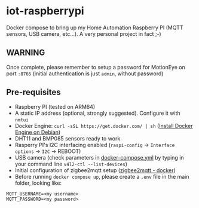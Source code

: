 # iot-raspberrypi
Docker compose to bring up my Home Automation Raspberry PI (MQTT sensors, USB camera, etc...). A very personal project in fact ;-) 

## WARNING
Once complete, please remember to setup a password for MotionEye on port `:8765` (initial authentication is just `admin`, without password)

## Pre-requisites
- Raspberry PI (tested on ARM64)
- A static IP address (optional, strongly suggested). Configure it with `nmtui`
- Docker Engine: `curl -sSL https://get.docker.com/ | sh` ([Install Docker Engine on Debian](https://docs.docker.com/engine/install/debian/))
- DHT11 and BMP085 sensors ready to work
- Rasperry PI's I2C interfacing enabled (`raspi-config` -> `Interface options` -> `I2C` -> REBOOT)
- USB camera (check parameters in [docker-compose.yml](https://github.com/mistercaste/iot-raspberrypi/blob/main/docker-compose.yml) by typing in your command line `v4l2-ctl --list-devices`)
- Initial configuration of zigbee2mqtt setup ([zigbee2mqtt - docker](https://www.zigbee2mqtt.io/guide/installation/02_docker.html#manual-cgroup-v1))
- Before running `docker compose up`, please create a `.env` file in the main folder, looking like:
```
MQTT_USERNAME=<my username>
MQTT_PASSWORD=<my password>
```

